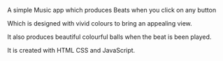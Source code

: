 A simple Music app which produces Beats when you click on any button

Which is designed with vivid colours to bring an appealing view.

It also produces beautiful colourful balls when the beat is been played.

It is created with HTML CSS and JavaScript.
